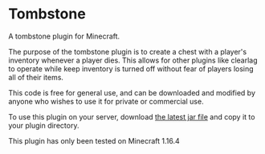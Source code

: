 # Tombstone
A tombstone plugin for Minecraft.

The purpose of the tombstone plugin is to create a chest with a player's inventory whenever a player dies. This allows for other plugins like clearlag to operate while keep inventory is turned off without fear of players losing all of their items.

This code is free for general use, and can be downloaded and modified by anyone who wishes to use it for private or commercial use.

To use this plugin on your server, download [the latest jar file](https://github.com/Speakman610/Tombstone-old/blob/main/Tombstone/target/Tombstone-1.1.jar) and copy it to your plugin directory.

This plugin has only been tested on Minecraft 1.16.4
